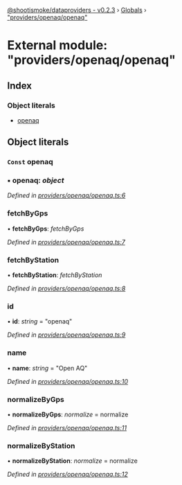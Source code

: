 [@shootismoke/dataproviders - v0.2.3](../README.md) › [Globals](../globals.md) › ["providers/openaq/openaq"](_providers_openaq_openaq_.md)

# External module: "providers/openaq/openaq"

## Index

### Object literals

* [openaq](_providers_openaq_openaq_.md#const-openaq)

## Object literals

### `Const` openaq

### ▪ **openaq**: *object*

*Defined in [providers/openaq/openaq.ts:6](https://github.com/shootismoke/common/blob/73ace9d/packages/dataproviders/src/providers/openaq/openaq.ts#L6)*

###  fetchByGps

• **fetchByGps**: *fetchByGps*

*Defined in [providers/openaq/openaq.ts:7](https://github.com/shootismoke/common/blob/73ace9d/packages/dataproviders/src/providers/openaq/openaq.ts#L7)*

###  fetchByStation

• **fetchByStation**: *fetchByStation*

*Defined in [providers/openaq/openaq.ts:8](https://github.com/shootismoke/common/blob/73ace9d/packages/dataproviders/src/providers/openaq/openaq.ts#L8)*

###  id

• **id**: *string* = "openaq"

*Defined in [providers/openaq/openaq.ts:9](https://github.com/shootismoke/common/blob/73ace9d/packages/dataproviders/src/providers/openaq/openaq.ts#L9)*

###  name

• **name**: *string* = "Open AQ"

*Defined in [providers/openaq/openaq.ts:10](https://github.com/shootismoke/common/blob/73ace9d/packages/dataproviders/src/providers/openaq/openaq.ts#L10)*

###  normalizeByGps

• **normalizeByGps**: *normalize* =  normalize

*Defined in [providers/openaq/openaq.ts:11](https://github.com/shootismoke/common/blob/73ace9d/packages/dataproviders/src/providers/openaq/openaq.ts#L11)*

###  normalizeByStation

• **normalizeByStation**: *normalize* =  normalize

*Defined in [providers/openaq/openaq.ts:12](https://github.com/shootismoke/common/blob/73ace9d/packages/dataproviders/src/providers/openaq/openaq.ts#L12)*
